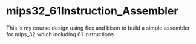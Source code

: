# mips32_61Instruction_Assembler
This is my course design using flex and bison to build a simple assembler for mips_32 which including 61 instructions
